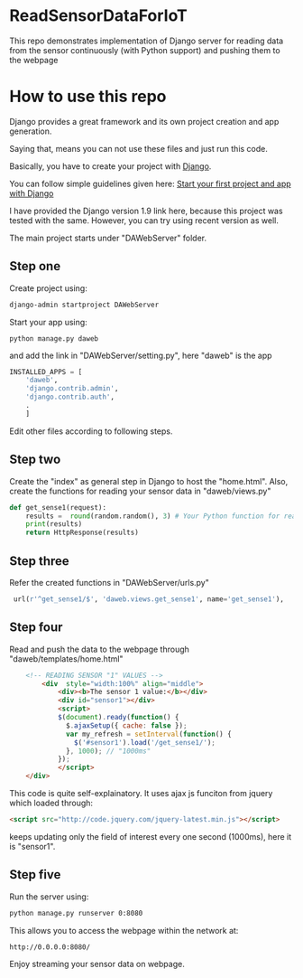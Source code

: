 # ReadSensorDataForIoT
This repo demonstrates implementation of Django server for reading data from the sensor continuously (with Python support) and pushing them to the webpage

# How to use this repo

Django provides a great framework and its own project creation and app generation.

Saying that, means you can not use these files and just run this code.

Basically, you have to create your project with [Django](https://www.djangoproject.com/). 

You can follow simple guidelines given here: [Start your first project and app with Django](https://docs.djangoproject.com/en/1.9/intro/tutorial01/)

I have provided the Django version 1.9 link here, because this project was tested with the same. However, you can try using recent version as well.

The main project starts under "DAWebServer" folder.

## Step one
Create project using:
```sh
django-admin startproject DAWebServer
```
Start your app using:
```
python manage.py daweb
```
and add the link in "DAWebServer/setting.py", here "daweb" is the app
```py
INSTALLED_APPS = [
    'daweb',
    'django.contrib.admin',
    'django.contrib.auth',
    .
    ]
```

Edit other files according to following steps.

## Step two
Create the "index" as general step in Django to host the "home.html".
Also, create the functions for reading your sensor data in "daweb/views.py"
```py
def get_sense1(request):
    results =  round(random.random(), 3) # Your Python function for reading sensor 1 values
    print(results)
    return HttpResponse(results)
```

## Step three
Refer the created functions in "DAWebServer/urls.py"
```py
 url(r'^get_sense1/$', 'daweb.views.get_sense1', name='get_sense1'),
```

## Step four
Read and push the data to the webpage through "daweb/templates/home.html"
```html
	<!-- READING SENSOR "1" VALUES -->
		<div  style="width:100%" align="middle">
			<div><b>The sensor 1 value:</b></div>
			<div id="sensor1"></div>
			<script>
			$(document).ready(function() {
			  $.ajaxSetup({ cache: false });
			  var my_refresh = setInterval(function() {
				$('#sensor1').load('/get_sense1/');
			  }, 1000); // "1000ms"
			});
			</script>
	</div>
```
This code is quite self-explainatory. It uses ajax js funciton from jquery which loaded through:	
```html
<script src="http://code.jquery.com/jquery-latest.min.js"></script>
```
keeps updating only the field of interest every one second (1000ms), here it is "sensor1".

## Step five
Run the server using:
```sh
python manage.py runserver 0:8080
```

This allows you to access the webpage within the network at:
```sh
http://0.0.0.0:8080/
```
Enjoy streaming your sensor data on webpage.
